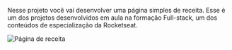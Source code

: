 Nesse projeto você vai desenvolver uma página simples de receita.
Esse é um dos projetos desenvolvidos em aula na formação Full-stack, um dos conteúdos de especialização da Rocketseat.

![Página de receita](https://github.com/user-attachments/assets/8f7085f6-3a0f-4b1d-871d-ac7f64f0a9e7)
